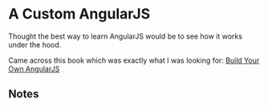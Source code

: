 # A Custom AngularJS
Thought the best way to learn AngularJS would be to see how it works under the hood.

Came across this book which was exactly what I was looking for: [Build Your Own AngularJS](http://teropa.info/build-your-own-angular)

## Notes
